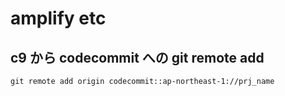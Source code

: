 
# amplify etc


## c9 から codecommit への git remote add

```
git remote add origin codecommit::ap-northeast-1://prj_name
```



